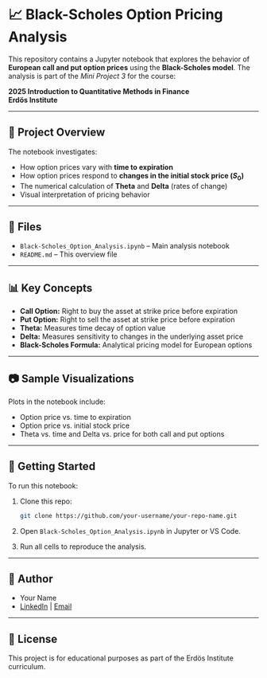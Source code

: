 # 📈 Black-Scholes Option Pricing Analysis

This repository contains a Jupyter notebook that explores the behavior of **European call and put option prices** using the **Black-Scholes model**. The analysis is part of the *Mini Project 3* for the course:

**2025 Introduction to Quantitative Methods in Finance**  
**Erdös Institute**

---

## 🧠 Project Overview

The notebook investigates:

- How option prices vary with **time to expiration**
- How option prices respond to **changes in the initial stock price ($S_0$)**
- The numerical calculation of **Theta** and **Delta** (rates of change)
- Visual interpretation of pricing behavior

---

## 📂 Files

- `Black-Scholes_Option_Analysis.ipynb` – Main analysis notebook  
- `README.md` – This overview file  

---

## 📊 Key Concepts

- **Call Option:** Right to buy the asset at strike price before expiration  
- **Put Option:** Right to sell the asset at strike price before expiration  
- **Theta:** Measures time decay of option value  
- **Delta:** Measures sensitivity to changes in the underlying asset price  
- **Black-Scholes Formula:** Analytical pricing model for European options  

---

## 📷 Sample Visualizations

Plots in the notebook include:
- Option price vs. time to expiration
- Option price vs. initial stock price
- Theta vs. time and Delta vs. price for both call and put options

---

## 🚀 Getting Started

To run this notebook:

1. Clone this repo:
   ```bash
   git clone https://github.com/your-username/your-repo-name.git
   ```
2. Open `Black-Scholes_Option_Analysis.ipynb` in Jupyter or VS Code.

3. Run all cells to reproduce the analysis.

---

## 📌 Author

- Your Name  
- [LinkedIn](#) | [Email](#)

---

## 📜 License

This project is for educational purposes as part of the Erdös Institute curriculum.
